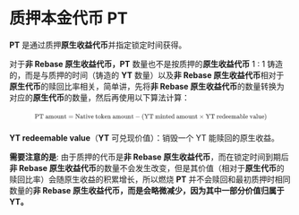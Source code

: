 # 质押本金代币 PT

**PT** 是通过质押**原生收益代币**并指定锁定时间获得。

对于**非 Rebase 原生收益代币，PT** 数量也不是按质押的**原生收益代币** 1 : 1 铸造的，而是与质押的时间（铸造的 **YT** 数量）以及**非 Rebase 原生收益代币**相对于**原生代币**的赎回比率相关，简单讲，先将**非 Rebase 原生收益代币**的数量转换为对应的**原生代币**的数量，然后再使用以下算法计算：

<figure><img src="../../.gitbook/assets/latex.png" alt=""><figcaption></figcaption></figure>

**YT redeemable value**（**YT** 可兑现价值）：销毁一个 YT 能赎回的原生收益。

**需要注意的是**: 由于质押的代币是**非 Rebase 原生收益代币**，而在锁定时间到期后**非 Rebase 原生收益代币**的数量不会发生改变，但是其价值（相对于**原生代币**的赎回比率）会随原生收益的积累增长，所以燃烧 **PT** 并不会赎回和最初质押时相同数量的**非 Rebase 原生收益代币，而是会略微减少，因为其中一部分价值归属于 YT。**
